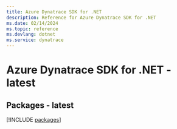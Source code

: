 ```yaml
---
title: Azure Dynatrace SDK for .NET
description: Reference for Azure Dynatrace SDK for .NET
ms.date: 02/14/2024
ms.topic: reference
ms.devlang: dotnet
ms.service: dynatrace
---
```

# Azure Dynatrace SDK for .NET - latest
## Packages - latest
[!INCLUDE [packages](dynatrace-index.md)]
